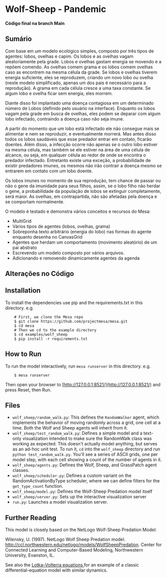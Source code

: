 # Wolf-Sheep - Pandemic

#### Código final na branch Main
## Sumário

Com base em um modelo ecológico simples, composto por três tipos de agentes: lobos, ovelhas e capim. Os lobos e as ovelhas vagam aleatoriamente pela grade. Lobos e ovelhas gastam energia se movendo e a repõem comendo. As ovelhas comem grama e os lobos comem ovelhas caso as encontrem na mesma célula da grade. Se lobos e ovelhas tiverem energia suficiente, eles se reproduzem, criando um novo lobo ou ovelha (neste modelo simplificado, apenas um dos pais é necessário para a reprodução). A grama em cada célula cresce a uma taxa constante. Se algum lobo e ovelha ficar sem energia, eles morrem.

Diante disso foi implantado uma doença contagiosa em um determinado número de Lobos (definido pelo usuário na interface). Enquanto os lobos vagam pela grade em busca de ovelhas, eles podem se deparar com algum lobo infectado, contraindo a doença caso não seja imune.

A partir do momento que um lobo está infectado ele não consegue mais se alimentar e nem se reproduzir, e eventualmente morrerá. Mas antes disso todos os lobos saudáveis que esse predador entrar em contato, ficarão doentes. Além disso, a infecção ocorre não apenas se o outro lobo estiver na mesma célula, mas também se ele estiver na área de uma célula de alcance, ou seja, em qualquer célula ao redor de onde se encontra o predador infectado.  Entretanto existe uma
exceção, a probabilidade de existir predadores imunes, os mesmos não irão contrair a doença mesmo se entrarem em contato com um lobo doente.

Os lobos imunes no momento de sua reprodução, tem chance de passar ou não o gene da imunidade para seus filhos, assim, se o lobo filho não herdar o gene, a probabilidade da população de lobos se extinguir completamente, será maior. As ovelhas, em contrapartida, não são afetadas pela doença e se comportam normalmente.

O modelo é testado e demonstra vários conceitos e recursos do Mesa:
 - MultiGrid
 - Vários tipos de agentes (lobos, ovelhas, grama)
 - Sobreponha texto arbitrário (energia do lobo) nas formas do agente enquanto desenha no CanvasGrid
 - Agentes que herdam um comportamento (movimento aleatório) de um pai abstrato
 - Escrevendo um modelo composto por vários arquivos.
 - Adicionando e removendo dinamicamente agentes da agenda

## Alterações no Código



## Installation

To install the dependencies use pip and the requirements.txt in this directory. e.g.

```
    # First, we clone the Mesa repo
    $ git clone https://github.com/projectmesa/mesa.git
    $ cd mesa
    # Then we cd to the example directory
    $ cd examples/wolf_sheep
    $ pip install -r requirements.txt
```

## How to Run

To run the model interactively, run ``mesa runserver`` in this directory. e.g.

```
    $ mesa runserver
```

Then open your browser to [http://127.0.0.1:8521/](http://127.0.0.1:8521/) and press Reset, then Run.

## Files

* ``wolf_sheep/random_walk.py``: This defines the ``RandomWalker`` agent, which implements the behavior of moving randomly across a grid, one cell at a time. Both the Wolf and Sheep agents will inherit from it.
* ``wolf_sheep/test_random_walk.py``: Defines a simple model and a text-only visualization intended to make sure the RandomWalk class was working as expected. This doesn't actually model anything, but serves as an ad-hoc unit test. To run it, ``cd`` into the ``wolf_sheep`` directory and run ``python test_random_walk.py``. You'll see a series of ASCII grids, one per model step, with each cell showing a count of the number of agents in it.
* ``wolf_sheep/agents.py``: Defines the Wolf, Sheep, and GrassPatch agent classes.
* ``wolf_sheep/scheduler.py``: Defines a custom variant on the RandomActivationByType scheduler, where we can define filters for the `get_type_count` function.
* ``wolf_sheep/model.py``: Defines the Wolf-Sheep Predation model itself
* ``wolf_sheep/server.py``: Sets up the interactive visualization server
* ``run.py``: Launches a model visualization server.

## Further Reading

This model is closely based on the NetLogo Wolf-Sheep Predation Model:

Wilensky, U. (1997). NetLogo Wolf Sheep Predation model. http://ccl.northwestern.edu/netlogo/models/WolfSheepPredation. Center for Connected Learning and Computer-Based Modeling, Northwestern University, Evanston, IL.

See also the [Lotka–Volterra equations
](https://en.wikipedia.org/wiki/Lotka%E2%80%93Volterra_equations) for an example of a classic differential-equation model with similar dynamics.
